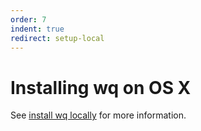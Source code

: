 ```yaml
---
order: 7
indent: true
redirect: setup-local
---
```


Installing wq on OS X
======================

See [install wq locally][setup-local] for more information.

[setup-local]: https://wq.io/docs/setup-local
